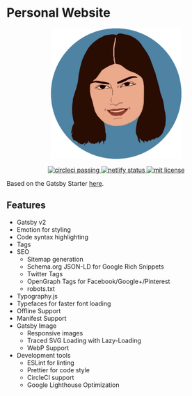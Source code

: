 # Personal Website

<p align="center">
  <a href="https://github.com/francesca418/personal-website">
    <img
      src="/static/logo/banner.png"
      width="300"
      height="300"
      alt="Francesca Marini"
      title="Francesca Marini Personal Website"
    />
  </a>
</p>

<p align="center">
<a href="https://circleci.com/gh/francesca418/personal-website">
    <img
      src="https://circleci.com/gh/francesca418/personal-website.svg?style=shield"
      alt="circleci passing"
    />
  </a>
  <a href="https://app.netlify.com/sites/awesome-sammet-06adeb/deploys">
    <img
      src="https://api.netlify.com/api/v1/badges/cce2a53f-bd76-4160-a0a3-b59d56ed14d9/deploy-status"
      alt="netlify status"
    />
  </a>
</a>
  <a href="https://opensource.org/licenses/MIT">
    <img
      src="https://img.shields.io/badge/License-MIT-yellow.svg"
      alt="mit license"
    />
  </a>
</p>

Based on the Gatsby Starter <a href="https://github.com/justinformentin/gatsby-v2-tutorial-starter">here</a>.

## Features

- Gatsby v2
- Emotion for styling
- Code syntax highlighting
- Tags
- SEO
  - Sitemap generation
  - Schema.org JSON-LD for Google Rich Snippets
  - Twitter Tags
  - OpenGraph Tags for Facebook/Google+/Pinterest
  - robots.txt
- Typography.js
- Typefaces for faster font loading
- Offline Support
- Manifest Support
- Gatsby Image
  - Responsive images
  - Traced SVG Loading with Lazy-Loading
  - WebP Support
- Development tools
  - ESLint for linting
  - Prettier for code style
  - CircleCI support
  - Google Lighthouse Optimization